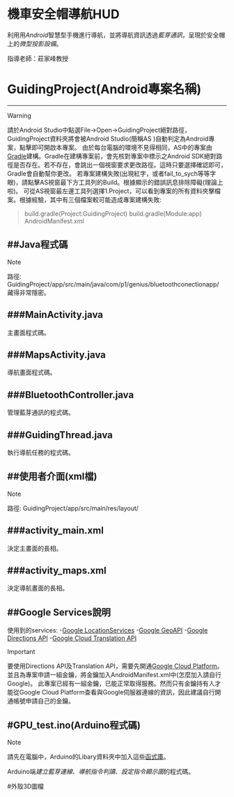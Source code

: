 機車安全帽導航HUD
===============================
利用用*Android*智慧型手機進行導航，並將導航資訊透過*藍芽通訊*，呈現於安全帽上的*微型投影設備*。

指導老師：莊家峰教授

# GuidingProject(Android專案名稱)
--------------------------------
>[!WARNING]
>請於Android Studio中點選File->Open->GuidingProject絕對路徑，GuidingProject資料夾將會被Android Studio(簡稱AS
)自動判定為Android專案，點擊即可開啟本專案。
>由於每台電腦的環境不見得相同，AS中的專案由[Gradle](http://www.cnscnjtc.com/android/20161119/25836.html)建構。Gradle在建構專案前，會先核對專案中標示之Android SDK絕對路徑是否存在。若不存在，會跳出一個視窗要求更改路徑。這時只要選擇確認即可，Gradle會自動幫你更改。
>若專案建構失敗(出現紅字，或者fail_to_sych等等字眼)，請點擊AS視窗最下方工具列的Build。根據顯示的錯誤訊息排除障礙(理論上啦)。
>可從AS視窗最左邊工具列選擇1.Project，可以看到專案的所有資料夾擊檔案。根據經驗，其中有三個檔案較可能造成專案建構失敗:
>>build.gradle(Project:GuidingProject)
>>build.gradle(Module:app)
>>AndroidManifest.xml

##Java程式碼
--------------------------------
>[!NOTE]
>路徑: GuidingProject/app/src/main/java/com/p1/genius/bluetoothconectionapp/
>藏得非常隱密。

###MainActivity.java
---------------------
主畫面程式碼。

###MapsActivity.java
--------------------
導航畫面程式碼。

###BluetoothController.java
---------------------------
管理藍芽通訊的程式碼。

###GuidingThread.java
---------------------
執行導航任務的程式碼。


##使用者介面(xml檔)
------------------
>[!NOTE]
>路徑: GuidingProject/app/src/main/res/layout/

###activity_main.xml
--------------------
決定主畫面的長相。

###activity_maps.xml
--------------------
決定導航畫面的長相。

##Google Services說明
----------------
使用到的services:
-[Google LocationServices](https://developers.google.com/android/reference/com/google/android/gms/location/LocationServices)
-[Google GeoAPI](https://developers.google.com/maps/documentation/geolocation/intro)
-[Google Directions API](https://developers.google.com/maps/documentation/directions/intro)
-[Google Cloud Translation API](https://cloud.google.com/translate/docs/)

>[!IMPORTANT]
>要使用Directions API及Translation API，需要先開通[Google Cloud Platform](https://cloud.google.com/)。
>並且為專案申請一組金鑰，將金鑰加入AndroidManifest.xml中(怎麼加入請自行Google)。
>此專案已經有一組金鑰，已能正常取得服務。然而只有金鑰持有人才能從Google Cloud Platform查看與Google伺服器連線的資訊，因此建議自行開通帳號申請自己的金鑰。

#GPU_test.ino(Arduino程式碼)
---------------------------
> [!NOTE]
>請先在電腦中，Arduino的Libary資料夾中加入這些[函式庫](https://drive.google.com/open?id=1BN2cVhkNcPo1DAjy2CpQeJpGof3ncZrU)。

Arduino端*建立藍芽連線*、*導航指令判讀*、*設定指令顯示圖*的程式碼。

#外殼3D圖檔